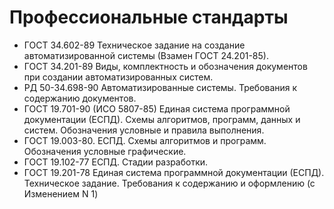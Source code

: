# Профессиональные стандарты


- ГОСТ 34.602-89 Техническое задание на создание автоматизированной системы (Взамен ГОСТ 24.201-85).
- ГОСТ 34.201-89 Виды, комплектность и обозначения документов при создании автоматизированных систем.
- РД 50-34.698-90 Автоматизированные системы. Требования к содержанию документов.
- ГОСТ 19.701-90 (ИСО 5807-85) Единая система программной документации (ЕСПД). Схемы алгоритмов, программ, данных и систем. Обозначения условные и правила выполнения.
- ГОСТ 19.003-80. ЕСПД. Схемы алгоритмов и программ. Обозначения условные графические.
- ГОСТ 19.102-77 ЕСПД. Стадии разработки.
- ГОСТ 19.201-78 Единая система программной документации (ЕСПД). Техническое задание. Требования к содержанию и оформлению (с Изменением N 1)
